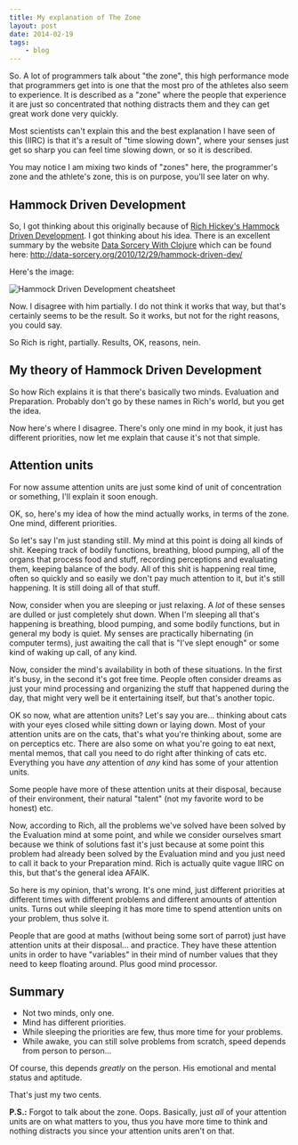 ```yaml
---
title: My explanation of The Zone
layout: post
date: 2014-02-19
tags:
    - blog
---
```


So.  A lot of programmers talk about "the zone", this high performance mode that
programmers get into is one that the most pro of the athletes also seem to
experience.  It is described as a "zone" where the people that experience it are
just so concentrated that nothing distracts them and they can get great work
done very quickly.

Most scientists can't explain this and the best explanation I have seen of this
(IIRC) is that it's a result of "time slowing down", where your senses just get
so sharp you can feel time slowing down, or so it is described.

You may notice I am mixing two kinds of "zones" here, the programmer's zone and
the athlete's zone, this is on purpose, you'll see later on why.


## Hammock Driven Development

So, I got thinking about this originally because of [Rich Hickey's Hammock
Driven Development](http://youtu.be/f84n5oFoZBc).  I got thinking about his
idea.  There is an excellent summary by the website [Data Sorcery With
Clojure](http://data-sorcery.org/) which can be found here:
<http://data-sorcery.org/2010/12/29/hammock-driven-dev/>

Here's the image:

<img src="http://incanter.org/images/misc/hammock-driven-dev.png" alt="Hammock Driven Development cheatsheet">

Now.  I disagree with him partially.  I do not think it works that way, but
that's certainly seems to be the result.  So it works, but not for the right
reasons, you could say.

So Rich is right, partially.  Results, OK, reasons, nein.


## My theory of Hammock Driven Development

So how Rich explains it is that there's basically two minds.  Evaluation and
Preparation.  Probably don't go by these names in Rich's world, but you get the
idea.

Now here's where I disagree.  There's only one mind in my book, it just has
different priorities, now let me explain that cause it's not that simple.


## Attention units

For now assume attention units are just some kind of unit of concentration or
something, I'll explain it soon enough.

OK, so, here's my idea of how the mind actually works, in terms of the zone.
One mind, different priorities.

So let's say I'm just standing still.  My mind at this point is doing all kinds
of shit.  Keeping track of bodily functions, breathing, blood pumping, all of
the organs that process food and stuff, recording perceptions and evaluating
them, keeping balance of the body.  All of this shit is happening real time,
often so quickly and so easily we don't pay much attention to it, but it's still
happening.  It is still doing all of that stuff.

Now, consider when you are sleeping or just relaxing.  A *lot* of these senses
are dulled or just completely shut down. When I'm sleeping all that's happening
is breathing, blood pumping, and some bodily functions, but in general my body
is quiet. My senses are practically hibernating (in computer terms), just
awaiting the call that is "I've slept enough" or some kind of waking up call, of
any kind.

Now, consider the mind's availability in both of these situations. In the first
it's busy, in the second it's got free time.  People often consider dreams as
just your mind processing and organizing the stuff that happened during the day,
that might very well be it entertaining itself, but that's another topic.

OK so now, what are attention units? Let's say you are... thinking about cats
with your eyes closed while sitting down or laying down.  Most of your attention
units are on the cats, that's what you're thinking about, some are on perceptics
etc. There are also some on what you're going to eat next, mental memos, that
call you need to do right after thinking of cats etc.  Everything you have *any*
attention of *any* kind has some of your attention units.

Some people have more of these attention units at their disposal, because of
their environment, their natural "talent" (not my favorite word to be honest)
etc.

Now, according to Rich, all the problems we've solved have been solved by the
Evaluation mind at some point, and while we consider ourselves smart because we
think of solutions fast it's just because at some point this problem had already
been solved by the Evaluation mind and you just need to call it back to your
Preparation mind. Rich is actually quite vague IIRC on this, but that's the
general idea AFAIK.

So here is my opinion, that's wrong.  It's one mind, just different priorities
at different times with different problems and different amounts of attention
units.  Turns out while sleeping it has more time to spend attention units on
your problem, thus solve it.

People that are good at maths (without being some sort of parrot) just have
attention units at their disposal... and practice.  They have these attention
units in order to have "variables" in their mind of number values that they need
to keep floating around.  Plus good mind processor.


## Summary

- Not two minds, only one.
- Mind has different priorities.
- While sleeping the priorities are few, thus more time for your problems.
- While awake, you can still solve problems from scratch, speed depends from
  person to person...

Of course, this depends *greatly* on the person. His emotional and mental status
and aptitude.

That's just my two cents.

**P.S.:** Forgot to talk about the zone.  Oops.  Basically, just *all* of your
attention units are on what matters to you, thus you have more time to think and
nothing distracts you since your attention units aren't on that.
